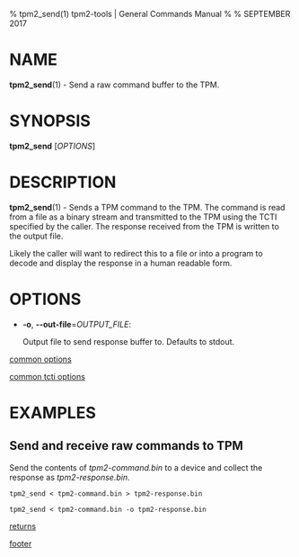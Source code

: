 % tpm2_send(1) tpm2-tools | General Commands Manual
%
% SEPTEMBER 2017

# NAME

**tpm2_send**(1) - Send a raw command buffer to the TPM.

# SYNOPSIS

**tpm2_send** [*OPTIONS*]

# DESCRIPTION

**tpm2_send**(1) - Sends a TPM command to the TPM. The command is
read from a file as a binary stream and transmitted to the TPM using the TCTI
specified by the caller. The response received from the TPM is written to
the output file.

Likely the caller will want to redirect this to a file or into a
program to decode and display the response in a human readable form.

# OPTIONS

  * **-o**, **\--out-file**=_OUTPUT\_FILE_:

    Output file to send response buffer to. Defaults to stdout.

[common options](common/options.md)

[common tcti options](common/tcti.md)

# EXAMPLES

## Send and receive raw commands to TPM

Send the contents of *tpm2-command.bin* to a device and collect the response as *tpm2-response.bin*.

```
tpm2_send < tpm2-command.bin > tpm2-response.bin

tpm2_send < tpm2-command.bin -o tpm2-response.bin
```

[returns](common/returns.md)

[footer](common/footer.md)

